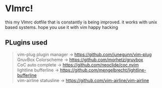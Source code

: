 # VImrc!
this my VImrc dotfile that is constantly is
being improved. it works with unix based 
systems. hope you use it with vim happy hacking

## PLugins used
> vim-plug plugin manager -> https://github.com/junegunn/vim-plug \
> GruvBox Colorscheme     -> https://github.com/morhetz/gruvbox \
> CoC auto complete       -> https://github.com/neoclide/coc.nvim \
> lightline bufferline    -> https://github.com/mengelbrecht/lightline-bufferline \
> vim-airline statusline  -> https://github.com/vim-airline/vim-airline
